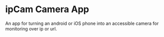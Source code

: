 # ipCam Camera App

An app for turning an android or iOS phone into an accessible camera for monitoring over ip or url.